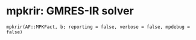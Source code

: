 # mpkrir: GMRES-IR solver
```@docs
mpkrir(AF::MPKFact, b; reporting = false, verbose = false, mpdebug = false)
```

